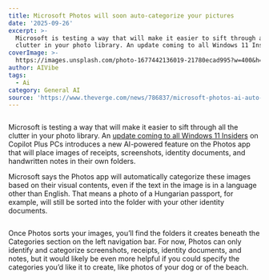 ```yaml
---
title: Microsoft Photos will soon auto-categorize your pictures
date: '2025-09-26'
excerpt: >-
  Microsoft is testing a way that will make it easier to sift through all the
  clutter in your photo library. An update coming to all Windows 11 Insiders...
coverImage: >-
  https://images.unsplash.com/photo-1677442136019-21780ecad995?w=400&h=200&fit=crop&auto=format
author: AIVibe
tags:
  - Ai
category: General AI
source: 'https://www.theverge.com/news/786837/microsoft-photos-ai-auto-categorize-test'
---
```


											

						
<figure>

<img alt="" data-caption="" data-portal-copyright="" data-has-syndication-rights="1" src="https://platform.theverge.com/wp-content/uploads/sites/2/2025/08/STK109_WINDOWS_A.jpg?quality=90&#038;strip=all&#038;crop=0,0,100,100" />
	<figcaption>
		</figcaption>
</figure>
<p class="has-text-align-none">Microsoft is testing a way that will make it easier to sift through all the clutter in your photo library. An <a href="https://blogs.windows.com/windows-insider/2025/09/25/ai-powered-auto-categorization-now-available-in-microsoft-photos/">update coming to all Windows 11 Insiders</a> on Copilot Plus PCs introduces a new AI-powered feature on the Photos app that will place images of receipts, screenshots, identity documents, and handwritten notes in their own folders.</p>

<p class="has-text-align-none">Microsoft says the Photos app will automatically categorize these images based on their visual contents, even if the text in the image is in a language other than English. That means a photo of a Hungarian passport, for example, will still be sorted into the folder with your other identity documents.</p>
<img src="https://platform.theverge.com/wp-content/uploads/sites/2/2025/09/Photos-Auto-Categorization-Marketing.png?quality=90&#038;strip=all&#038;crop=2.34375,0,95.3125,100" alt="" title="" data-has-syndication-rights="1" data-caption="" data-portal-copyright="Image: Microsoft" />
<p class="has-text-align-none">Once Photos sorts your images, you’ll find the folders it creates beneath the Categories section on the left navigation bar. For now, Photos can only identify and categorize screenshots, receipts, identity documents, and notes, but it would likely be even more helpful if you could specify the categories you’d like it to create, like photos of your dog or of the beach.</p>
						
									
